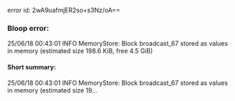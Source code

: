 error id: 2wA9uafmjER2so+s3Nz/oA==
### Bloop error:

25/06/18 00:43:01 INFO MemoryStore: Block broadcast_67 stored as values in memory (estimated size 198.6 KiB, free 4.5 GiB)
#### Short summary: 

25/06/18 00:43:01 INFO MemoryStore: Block broadcast_67 stored as values in memory (estimated size 19...